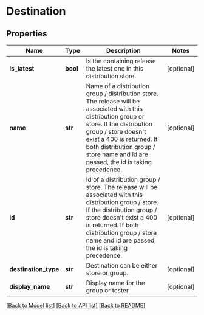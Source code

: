 # Destination

## Properties
Name | Type | Description | Notes
------------ | ------------- | ------------- | -------------
**is_latest** | **bool** | Is the containing release the latest one in this distribution store. | [optional] 
**name** | **str** | Name of a distribution group / distribution store. The release will be associated with this distribution group or store. If the distribution group / store doesn&#x27;t exist a 400 is returned. If both distribution group / store name and id are passed, the id is taking precedence. | [optional] 
**id** | **str** | Id of a distribution group / store. The release will be associated with this distribution group / store. If the distribution group / store doesn&#x27;t exist a 400 is returned. If both distribution group / store name and id are passed, the id is taking precedence. | [optional] 
**destination_type** | **str** | Destination can be either store or group. | [optional] 
**display_name** | **str** | Display name for the group or tester | [optional] 

[[Back to Model list]](../README.md#documentation-for-models) [[Back to API list]](../README.md#documentation-for-api-endpoints) [[Back to README]](../README.md)

